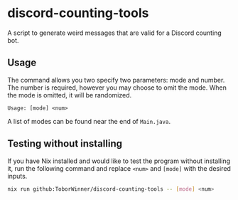 # discord-counting-tools
A script to generate weird messages that are valid for a Discord counting bot.

## Usage
The command allows you two specify two parameters: mode and number. The number is required, however you may choose to omit the mode. When the mode is omitted, it will be randomized.
```
Usage: [mode] <num>
```
A list of modes can be found near the end of `Main.java`.

## Testing without installing
If you have Nix installed and would like to test the program without installing it, run the following command and replace `<num>` and `[mode]` with the desired inputs.
```bash
nix run github:ToborWinner/discord-counting-tools -- [mode] <num>
```
